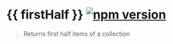 # {{ firstHalf }} [![npm version](https://img.shields.io/npm/v/handlebars-helper-first-half.svg?style=flat)](https://github.com/makotot/handlebars-helper-first-half)

> Returns first half items of a collection
